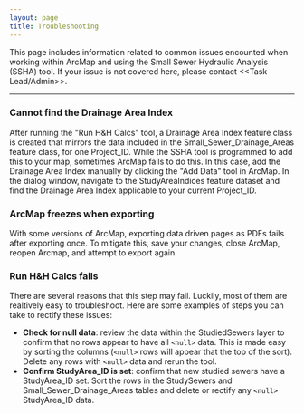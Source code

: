 ```yaml
---
layout: page
title: Troubleshooting
---
```


This page includes information related to common issues encounted when working within ArcMap and using the Small Sewer Hydraulic Analysis (SSHA) tool. If your issue is not covered here, please contact <<Task Lead/Admin>>.

<hr>

### Cannot find the Drainage Area Index
After running the "Run H&H Calcs" tool, a Drainage Area Index feature class is created that mirrors the data included in the Small_Sewer_Drainage_Areas feature class, for one Project_ID. While the SSHA tool is programmed to add this to your map, sometimes ArcMap fails to do this. In this case, add the Drainage Area Index manually by clicking the "Add Data" tool in ArcMap. In the dialog window, navigate to the StudyAreaIndices feature dataset and find the Drainage Area Index applicable to your current Project_ID.

### ArcMap freezes when exporting
With some versions of ArcMap, exporting data driven pages as PDFs fails after exporting once. To mitigate this, save your changes, close ArcMap, reopen Arcmap, and attempt to export again.    

### Run H&H Calcs fails
There are several reasons that this step may fail. Luckily, most of them are realtively easy to troubleshoot. Here are some examples of steps you can take to rectify these issues:
  * **Check for null data**: review the data within the StudiedSewers layer to confirm that no rows appear to have all `<null>` data. This is made easy by sorting the columns (`<null>` rows will appear that the top of the sort). Delete any rows with `<null>` data and rerun the tool.
  * **Confirm StudyArea_ID is set**: confirm that new studied sewers have a StudyArea_ID set. Sort the rows in the StudySewers and Small_Sewer_Drainage_Areas tables and delete or rectify any `<null>` StudyArea_ID data.
